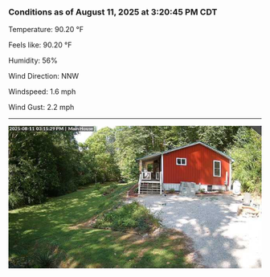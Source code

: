 ### Conditions as of August 11, 2025 at 3:20:45 PM CDT 

Temperature: 90.20 &deg;F

Feels like: 90.20 &deg;F

Humidity: 56%

Wind Direction: NNW

Windspeed: 1.6 mph

Wind Gust: 2.2 mph

---

<img src="./images/latest.jpeg"/>


